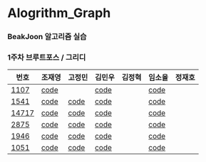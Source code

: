 # Alogrithm_Graph  
### BeakJoon 알고리즘 실습

### 1주차 브루트포스 / 그리디

| 번호                                           | 조재영                                                       | 고정민                                                       | 김민우                                                       | 김정혁 | 임소율                                                       | 정재호 |
| ---------------------------------------------- | ------------------------------------------------------------ | ------------------------------------------------------------ | ------------------------------------------------------------ | ------ | ------------------------------------------------------------ | ------ |
| [1107](https://www.acmicpc.net/problem/1107)   | [code](https://github.com/zojae031/Algorithm/blob/1Week/Zojae031/CodingTest/1107.cpp) |                                                              | [code](<https://github.com/KMinWoo/Algorithm-1/blob/1Week/KMinWoo/minwoo/minwoo/1107.cpp>) |        | [code](https://github.com/syli9526/Algorithm-1/blob/1Week/syli9526/BJ1107.cpp) |        |
| [1541](https://www.acmicpc.net/problem/1541)   | [code](https://github.com/zojae031/Algorithm/blob/1Week/Zojae031/CodingTest/1541.cpp) | [code](https://github.com/JeongMinGo/Algorithm-1/blob/1Week/JeongMinGo/BJ1541.java) | [code](https://github.com/KMinWoo/Algorithm-1/blob/1Week/KMinWoo/minwoo/minwoo/1541.cpp) |        | [code](https://github.com/syli9526/Algorithm-1/blob/1Week/syli9526/BJ1541.cpp) |        |
| [14717](https://www.acmicpc.net/problem/14717) | [code](https://github.com/zojae031/Algorithm/blob/1Week/Zojae031/CodingTest/14717.cpp) | [code](https://github.com/JeongMinGo/Algorithm-1/blob/1Week/JeongMinGo/BJ14717.java) | [code](https://github.com/KMinWoo/Algorithm-1/blob/1Week/KMinWoo/minwoo/minwoo/14717.cpp) |        | [code](https://github.com/syli9526/Algorithm-1/blob/1Week/syli9526/BJ14717.cpp) |        |
| [2875](https://www.acmicpc.net/problem/2875)   | [code](https://github.com/zojae031/Algorithm/blob/1Week/Zojae031/CodingTest/2875.cpp) | [code](https://github.com/JeongMinGo/Algorithm-1/blob/1Week/JeongMinGo/BJ14717.java) | [code](https://github.com/KMinWoo/Algorithm-1/blob/1Week/KMinWoo/minwoo/minwoo/2875.cpp) |        | [code](https://github.com/syli9526/Algorithm-1/blob/1Week/syli9526/BJ2875.cpp) |        |
| [1946](https://www.acmicpc.net/problem/1946)   | [code](https://github.com/zojae031/Algorithm/blob/1Week/Zojae031/CodingTest/1946.cpp) | [code](https://github.com/JeongMinGo/Algorithm-1/blob/1Week/JeongMinGo/BJ1946.java) | [code](https://github.com/KMinWoo/Algorithm-1/blob/1Week/KMinWoo/minwoo/minwoo/1946.cpp) |        | [code](https://github.com/syli9526/Algorithm-1/blob/1Week/syli9526/BJ1946.cpp) |        |
| [1051](https://www.acmicpc.net/problem/1051)   | [code](https://github.com/zojae031/Algorithm/blob/1Week/Zojae031/CodingTest/1051.cpp) | [code](https://github.com/JeongMinGo/Algorithm-1/blob/1Week/JeongMinGo/BJ1051.java) | [code](https://github.com/KMinWoo/Algorithm-1/blob/1Week/KMinWoo/minwoo/minwoo/1051.cpp) |        | [code](https://github.com/syli9526/Algorithm-1/blob/1Week/syli9526/BJ1051.cpp) |        |
